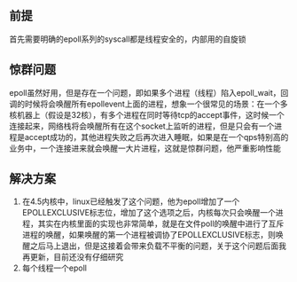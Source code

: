 ## 前提
首先需要明确的epoll系列的syscall都是线程安全的，内部用的自旋锁

## 惊群问题
epoll虽然好用，但是存在一个问题，即如果多个进程（线程）陷入epoll_wait，回调的时候将会唤醒所有epollevent上面的进程，想象一个很常见的场景：在一个多核机器上（假设是32核），有多个进程在同时等待tcp的accept事件，这时候一个连接起来，网络栈将会唤醒所有在这个socket上监听的进程，但是只会有一个进程是accept成功的，其他进程失败之后再次进入睡眠，如果是在一个qps特别高的业务中，一个连接进来就会唤醒一大片进程，这就是惊群问题，他严重影响性能

## 解决方案
1. 在4.5内核中，linux已经触发了这个问题，他为epoll增加了一个EPOLLEXCLUSIVE标志位，增加了这个选项之后，内核每次只会唤醒一个进程，其实在内核里面的实现也非常简单，就是在文件poll的唤醒中进行了互斥进程的唤醒，如果唤醒的第一个进程被调协了EPOLLEXCLUSIVE标志，则唤醒之后马上退出，但是这接着会带来负载不平衡的问题，关于这个问题后面我再更新，目前还没有仔细研究
2. 每个线程一个epoll
